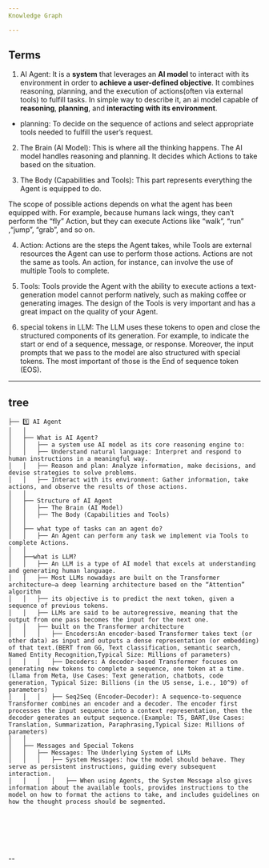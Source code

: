 ```yaml
---
Knowledge Graph

---
```

## Terms

1. AI Agent: It is a **system** that leverages an **AI model** to interact with its environment in order to **achieve a user-defined objective**. It combines reasoning, planning, and the execution of actions(often via external tools) to fulfill tasks. In simple way to describe it, an ai model capable of **reasoning**, **planning**, and **interacting with its environment**.

- planning: To decide on the sequence of actions and select appropriate tools needed to fulfill the user’s request.

2. The Brain (AI Model): This is where all the thinking happens. The AI model handles reasoning and planning. It decides which Actions to take based on the situation.

3. The Body (Capabilities and Tools): This part represents everything the Agent is equipped to do.

The scope of possible actions depends on what the agent has been equipped with. For example, because humans lack wings, they can’t perform the “fly” Action, but they can execute Actions like “walk”, “run” ,“jump”, “grab”, and so on.

4. Action: Actions are the steps the Agent takes, while Tools are external resources the Agent can use to perform those actions. Actions are not the same as tools. An action, for instance, can involve the use of multiple Tools to complete.

5. Tools: Tools provide the Agent with the ability to execute actions a text-generation model cannot perform natively, such as making coffee or generating images. The design of the Tools is very important and has a great impact on the quality of your Agent.

6. special tokens in LLM: The LLM uses these tokens to open and close the structured components of its generation. For example, to indicate the start or end of a sequence, message, or response. Moreover, the input prompts that we pass to the model are also structured with special tokens. The most important of those is the End of sequence token (EOS).







---
## tree

```text
├── 1️⃣ AI Agent
│   │
│   ├── What is AI Agent?
│   │   ├── a system use AI model as its core reasoning engine to:
│   │   ├── Understand natural language: Interpret and respond to human instructions in a meaningful way.
│   │   ├── Reason and plan: Analyze information, make decisions, and devise strategies to solve problems.
│   │   ├── Interact with its environment: Gather information, take actions, and observe the results of those actions.
│   │
│   ├── Structure of AI Agent
│   │   ├── The Brain (AI Model)
│   │   ├── The Body (Capabilities and Tools)
│   │
│   ├── what type of tasks can an agent do?
│   │   ├── An Agent can perform any task we implement via Tools to complete Actions.
│   │
│   ├──what is LLM?
│   │   ├── An LLM is a type of AI model that excels at understanding and generating human language.
│   │   ├── Most LLMs nowadays are built on the Transformer architecture—a deep learning architecture based on the “Attention” algorithm
│   │   ├── its objective is to predict the next token, given a sequence of previous tokens.
│   │   ├── LLMs are said to be autoregressive, meaning that the output from one pass becomes the input for the next one.
│   │   ├── built on the Transformer architecture
│   │   │   ├── Encoders:An encoder-based Transformer takes text (or other data) as input and outputs a dense representation (or embedding) of that text.(BERT from GG, Text classification, semantic search, Named Entity Recognition,Typical Size: Millions of parameters)
│   │   │   ├── Decoders: A decoder-based Transformer focuses on generating new tokens to complete a sequence, one token at a time.(Llama from Meta, Use Cases: Text generation, chatbots, code generation, Typical Size: Billions (in the US sense, i.e., 10^9) of parameters)
│   │   │   ├── Seq2Seq (Encoder–Decoder): A sequence-to-sequence Transformer combines an encoder and a decoder. The encoder first processes the input sequence into a context representation, then the decoder generates an output sequence.(Example: T5, BART,Use Cases: Translation, Summarization, Paraphrasing,Typical Size: Millions of parameters) 
│   │
│   ├── Messages and Special Tokens
│   │   ├── Messages: The Underlying System of LLMs
│   │   │   ├── System Messages: how the model should behave. They serve as persistent instructions, guiding every subsequent interaction.
│   │   │   │   ├── When using Agents, the System Message also gives information about the available tools, provides instructions to the model on how to format the actions to take, and includes guidelines on how the thought process should be segmented.







```
--
